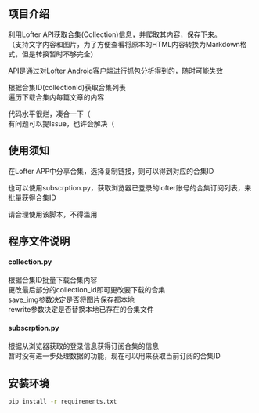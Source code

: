 ## 项目介绍
利用Lofter API获取合集(Collection)信息，并爬取其内容，保存下来。  
（支持文字内容和图片，为了方便查看将原本的HTML内容转换为Markdown格式，但是转换暂时不够完全）  

API是通过对Lofter Android客户端进行抓包分析得到的，随时可能失效  

根据合集ID(collectionId)获取合集列表  
遍历下载合集内每篇文章的内容

代码水平很烂，凑合一下（  
有问题可以提Issue，也许会解决（

## 使用须知
在Lofter APP中分享合集，选择复制链接，则可以得到对应的合集ID

也可以使用subscrption.py，获取浏览器已登录的lofter账号的合集订阅列表，来批量获得合集ID

请合理使用该脚本，不得滥用

## 程序文件说明
#### collection.py
根据合集ID批量下载合集内容  
更改最后部分的collection_id即可更改要下载的合集  
save_img参数决定是否将图片保存都本地  
rewrite参数决定是否替换本地已存在的合集文件

#### subscrption.py
根据从浏览器获取的登录信息获得订阅合集的信息  
暂时没有进一步处理数据的功能，现在可以用来获取当前订阅的合集ID



## 安装环境
```bash
pip install -r requirements.txt
```

